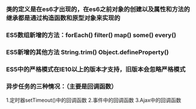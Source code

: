 ### 类的定义是在es6才出现的，在es6之前对象的创建以及属性和方法的继承都是通过构造函数和原型对象来实现的

### ES5数组新增的方法：forEach()  filter()  map()  some()  every()

### ES5新增的其他方法  String.trim()  Object.defineProperty()

### ES5中的严格模式在IE10以上的版本才支持，旧版本会忽略严格模式

### 异步任务的三种情况：（主要是回调函数）
1.定时器setTimeout()中的回调函数
2.事件中的回调函数
3.Ajax中的回调函数

